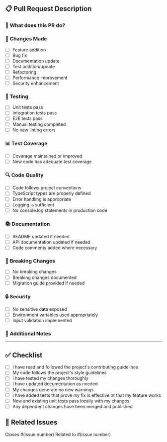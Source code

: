## 📋 **Pull Request Description**

### 🎯 **What does this PR do?**
<!-- Describe the changes and why they're needed -->

### 🔧 **Changes Made**
- [ ] Feature addition
- [ ] Bug fix
- [ ] Documentation update
- [ ] Test addition/update
- [ ] Refactoring
- [ ] Performance improvement
- [ ] Security enhancement

### 🧪 **Testing**
- [ ] Unit tests pass
- [ ] Integration tests pass
- [ ] E2E tests pass
- [ ] Manual testing completed
- [ ] No new linting errors

### 📊 **Test Coverage**
- [ ] Coverage maintained or improved
- [ ] New code has adequate test coverage

### 🔍 **Code Quality**
- [ ] Code follows project conventions
- [ ] TypeScript types are properly defined
- [ ] Error handling is appropriate
- [ ] Logging is sufficient
- [ ] No console.log statements in production code

### 📚 **Documentation**
- [ ] README updated if needed
- [ ] API documentation updated if needed
- [ ] Code comments added where necessary

### 🚨 **Breaking Changes**
- [ ] No breaking changes
- [ ] Breaking changes documented
- [ ] Migration guide provided if needed

### 🔒 **Security**
- [ ] No sensitive data exposed
- [ ] Environment variables used appropriately
- [ ] Input validation implemented

### 📝 **Additional Notes**
<!-- Any other information that reviewers should know -->

---

## ✅ **Checklist**
- [ ] I have read and followed the project's contributing guidelines
- [ ] My code follows the project's style guidelines
- [ ] I have tested my changes thoroughly
- [ ] I have updated documentation as needed
- [ ] My changes generate no new warnings
- [ ] I have added tests that prove my fix is effective or that my feature works
- [ ] New and existing unit tests pass locally with my changes
- [ ] Any dependent changes have been merged and published

## 🎯 **Related Issues**
Closes #(issue number)
Related to #(issue number) 